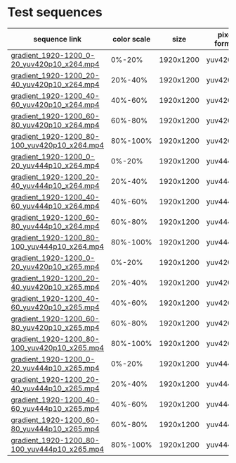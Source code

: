 # Test sequences

| sequence link | color scale | size | pixel format | codec |
|---------------|-------------|------|--------------|-------|
| [gradient_1920-1200_0-20_yuv420p10_x264.mp4](1920-1200/gradient_1920-1200_0-20_yuv420p10_x264.mp4)     | 0%-20%   | 1920x1200 | yuv420p10 | x264 |
| [gradient_1920-1200_20-40_yuv420p10_x264.mp4](1920-1200/gradient_1920-1200_20-40_yuv420p10_x264.mp4)   | 20%-40%  | 1920x1200 | yuv420p10 | x264 |
| [gradient_1920-1200_40-60_yuv420p10_x264.mp4](1920-1200/gradient_1920-1200_40-60_yuv420p10_x264.mp4)   | 40%-60%  | 1920x1200 | yuv420p10 | x264 |
| [gradient_1920-1200_60-80_yuv420p10_x264.mp4](1920-1200/gradient_1920-1200_60-80_yuv420p10_x264.mp4)   | 60%-80%  | 1920x1200 | yuv420p10 | x264 |
| [gradient_1920-1200_80-100_yuv420p10_x264.mp4](1920-1200/gradient_1920-1200_80-100_yuv420p10_x264.mp4) | 80%-100% | 1920x1200 | yuv420p10 | x264 |
| [gradient_1920-1200_0-20_yuv444p10_x264.mp4](1920-1200/gradient_1920-1200_0-20_yuv444p10_x264.mp4)     | 0%-20%   | 1920x1200 | yuv444p10 | x264 |
| [gradient_1920-1200_20-40_yuv444p10_x264.mp4](1920-1200/gradient_1920-1200_20-40_yuv444p10_x264.mp4)   | 20%-40%  | 1920x1200 | yuv444p10 | x264 |
| [gradient_1920-1200_40-60_yuv444p10_x264.mp4](1920-1200/gradient_1920-1200_40-60_yuv444p10_x264.mp4)   | 40%-60%  | 1920x1200 | yuv444p10 | x264 |
| [gradient_1920-1200_60-80_yuv444p10_x264.mp4](1920-1200/gradient_1920-1200_60-80_yuv444p10_x264.mp4)   | 60%-80%  | 1920x1200 | yuv444p10 | x264 |
| [gradient_1920-1200_80-100_yuv444p10_x264.mp4](1920-1200/gradient_1920-1200_80-100_yuv444p10_x264.mp4) | 80%-100% | 1920x1200 | yuv444p10 | x264 |
| [gradient_1920-1200_0-20_yuv420p10_x265.mp4](1920-1200/gradient_1920-1200_0-20_yuv420p10_x265.mp4)     | 0%-20%   | 1920x1200 | yuv420p10 | x265 |
| [gradient_1920-1200_20-40_yuv420p10_x265.mp4](1920-1200/gradient_1920-1200_20-40_yuv420p10_x265.mp4)   | 20%-40%  | 1920x1200 | yuv420p10 | x265 |
| [gradient_1920-1200_40-60_yuv420p10_x265.mp4](1920-1200/gradient_1920-1200_40-60_yuv420p10_x265.mp4)   | 40%-60%  | 1920x1200 | yuv420p10 | x265 |
| [gradient_1920-1200_60-80_yuv420p10_x265.mp4](1920-1200/gradient_1920-1200_60-80_yuv420p10_x265.mp4)   | 60%-80%  | 1920x1200 | yuv420p10 | x265 |
| [gradient_1920-1200_80-100_yuv420p10_x265.mp4](1920-1200/gradient_1920-1200_80-100_yuv420p10_x265.mp4) | 80%-100% | 1920x1200 | yuv420p10 | x265 |
| [gradient_1920-1200_0-20_yuv444p10_x265.mp4](1920-1200/gradient_1920-1200_0-20_yuv444p10_x265.mp4)     | 0%-20%   | 1920x1200 | yuv444p10 | x265 |
| [gradient_1920-1200_20-40_yuv444p10_x265.mp4](1920-1200/gradient_1920-1200_20-40_yuv444p10_x265.mp4)   | 20%-40%  | 1920x1200 | yuv444p10 | x265 |
| [gradient_1920-1200_40-60_yuv444p10_x265.mp4](1920-1200/gradient_1920-1200_40-60_yuv444p10_x265.mp4)   | 40%-60%  | 1920x1200 | yuv444p10 | x265 |
| [gradient_1920-1200_60-80_yuv444p10_x265.mp4](1920-1200/gradient_1920-1200_60-80_yuv444p10_x265.mp4)   | 60%-80%  | 1920x1200 | yuv444p10 | x265 |
| [gradient_1920-1200_80-100_yuv444p10_x265.mp4](1920-1200/gradient_1920-1200_80-100_yuv444p10_x265.mp4) | 80%-100% | 1920x1200 | yuv444p10 | x265 |


